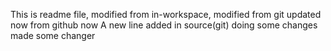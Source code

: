 This is readme file, modified from in-workspace, modified from git updated now from github now
A new line added in source(git)
doing some changes made some changer